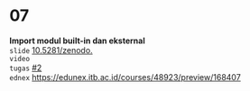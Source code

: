 # 07
**Import modul built-in dan eksternal** \
`slide` [10.5281/zenodo.](https://doi.org/10.5281/zenodo.) \
`video` [](https://youtu.be/) \
`tugas` [#2](https://github.com/dudung/sk5003-02-2022-2/issues/8) \
`ednex` https://edunex.itb.ac.id/courses/48923/preview/168407
